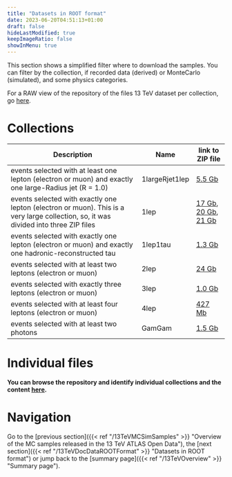 ```yaml
---
title: "Datasets in ROOT format"
date: 2023-06-20T04:51:13+01:00
draft: false
hideLastModified: true
keepImageRatio: false
showInMenu: true
---
```


This section shows a simplified filter where to download the samples. You can filter by the collection, if recorded data (derived) or MonteCarlo (simulated), and some physics categories.

For a RAW view of the repository of the files 13 TeV dataset per collection, go [here](https://atlas-opendata.web.cern.ch/atlas-opendata/samples/2020/).

# Collections


| Description  | Name | link to ZIP file |
|---------|--------|--------|
| events selected with at least one lepton (electron or muon) and exactly one large-Radius jet (R = 1.0)    | 1largeRjet1lep  | [5.5 Gb](https://atlas-opendata.web.cern.ch/atlas-opendata/samples/2020/1largeRjet1lep.zip) |
| events selected with exactly one lepton (electron or muon). This is a very large collection, so, it was divided into three ZIP files  | 1lep   | [17 Gb](https://atlas-opendata.web.cern.ch/atlas-opendata/samples/2020/Data-1lep.zip), [20 Gb](https://atlas-opendata.web.cern.ch/atlas-opendata/samples/2020/MC-1-1lep.zip), [21 Gb](https://atlas-opendata.web.cern.ch/atlas-opendata/samples/2020/MC-2-1lep.zip) |
| events selected with exactly one lepton (electron or muon) and exactly one hadronic-reconstructed tau | 1lep1tau  | [1.3 Gb](https://atlas-opendata.web.cern.ch/atlas-opendata/samples/2020/1lep1tau.zip) |
| events selected with at least two leptons (electron or muon) | 2lep | [24 Gb](https://atlas-opendata.web.cern.ch/atlas-opendata/samples/2020/2lep.zip) |
| events selected with exactly three leptons (electron or muon)| 3lep | [1.0 Gb](https://atlas-opendata.web.cern.ch/atlas-opendata/samples/2020/3lep.zip) |
| events selected with at least four leptons (electron or muon) | 4lep | [427 Mb](https://atlas-opendata.web.cern.ch/atlas-opendata/samples/2020/4lep.zip) |
| events selected with at least two photons | GamGam | [1.5 Gb](https://atlas-opendata.web.cern.ch/atlas-opendata/samples/2020/GamGam.zip) |

# Individual files

**You can browse the repository and identify individual collections and the content [here](https://atlas-opendata.web.cern.ch/atlas-opendata/samples/2020/).**

# Navigation

Go to the [previous section]({{< ref "/13TeVMCSimSamples" >}} "Overview of the MC samples released in the 13 TeV ATLAS Open Data"), the [next section]({{< ref "/13TeVDocDataROOTFormat" >}} "Datasets in ROOT format") or jump back to the [summary page]({{< ref "/13TeVOverview" >}} "Summary page").

